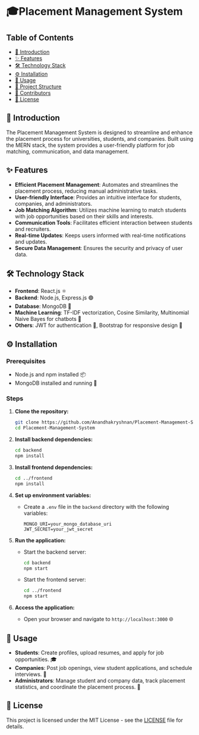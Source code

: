 # 🎓Placement Management System

## Table of Contents
- [📖 Introduction](#introduction)
- [✨ Features](#features)
- [🛠️ Technology Stack](#technology-stack)
- [⚙️ Installation](#installation)
- [🚀 Usage](#usage)
- [📁 Project Structure](#project-structure)
- [👥 Contributors](#contributors)
- [📜 License](#license)

## 📖 Introduction
The Placement Management System is designed to streamline and enhance the placement process for universities, students, and companies. Built using the MERN stack, the system provides a user-friendly platform for job matching, communication, and data management.

## ✨ Features
- **Efficient Placement Management**: Automates and streamlines the placement process, reducing manual administrative tasks.
- **User-friendly Interface**: Provides an intuitive interface for students, companies, and administrators.
- **Job Matching Algorithm**: Utilizes machine learning to match students with job opportunities based on their skills and interests.
- **Communication Tools**: Facilitates efficient interaction between students and recruiters.
- **Real-time Updates**: Keeps users informed with real-time notifications and updates.
- **Secure Data Management**: Ensures the security and privacy of user data.

## 🛠️ Technology Stack
- **Frontend**: React.js ⚛️
- **Backend**: Node.js, Express.js 🟢
- **Database**: MongoDB 🍃
- **Machine Learning**: TF-IDF vectorization, Cosine Similarity, Multinomial Naive Bayes for chatbots 🤖
- **Others**: JWT for authentication 🔐, Bootstrap for responsive design 🎨

## ⚙️ Installation

### Prerequisites
- Node.js and npm installed 📦
- MongoDB installed and running 🍃

### Steps
1. **Clone the repository:**
    ```bash
    git clone https://github.com/Anandhakryshnan/Placement-Management-System.git
    cd Placement-Management-System
    ```

2. **Install backend dependencies:**
    ```bash
    cd backend
    npm install
    ```

3. **Install frontend dependencies:**
    ```bash
    cd ../frontend
    npm install
    ```

4. **Set up environment variables:**
    - Create a `.env` file in the `backend` directory with the following variables:
      ```plaintext
      MONGO_URI=your_mongo_database_uri
      JWT_SECRET=your_jwt_secret
      ```

5. **Run the application:**
    - Start the backend server:
      ```bash
      cd backend
      npm start
      ```
    - Start the frontend server:
      ```bash
      cd ../frontend
      npm start
      ```

6. **Access the application:**
    - Open your browser and navigate to `http://localhost:3000` 🌐

## 🚀 Usage
- **Students**: Create profiles, upload resumes, and apply for job opportunities. 🎓
- **Companies**: Post job openings, view student applications, and schedule interviews. 💼
- **Administrators**: Manage student and company data, track placement statistics, and coordinate the placement process. 🏫


## 📜 License
This project is licensed under the MIT License - see the [LICENSE](LICENSE) file for details.


